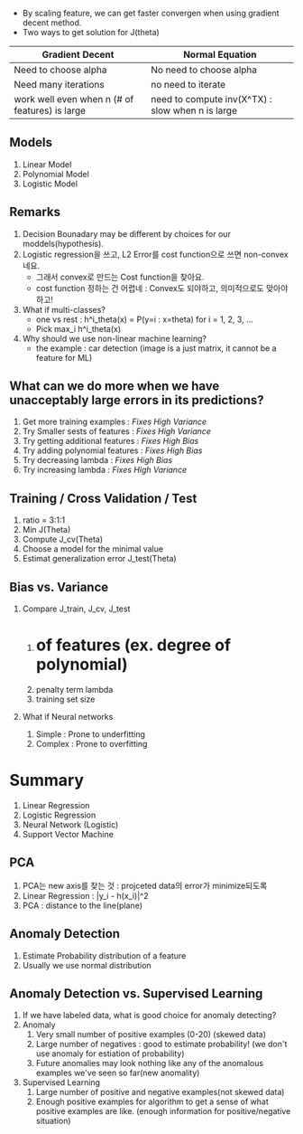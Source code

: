 * By scaling feature, we can get faster convergen when using gradient decent method.
* Two ways to get solution for J(theta)

|Gradient Decent | Normal Equation |
|-----|-----|
| Need to choose alpha | No need to choose alpha | 
|Need many iterations | no need to iterate |
|work well even when n (# of features) is large | need to compute inv(X^TX) : slow when n is large|

## Models ##
1. Linear Model
1. Polynomial Model
1. Logistic Model

## Remarks ##
1. Decision Bounadary may be different by choices for our moddels(hypothesis).
1. Logistic regression을 쓰고, L2 Error를 cost function으로 쓰면 non-convex네요.
	- 그래서 convex로 만드는 Cost function을 찾아요.
	- cost function 정하는 건 어렵네 : Convex도 되야하고, 의미적으로도 맞아야하고!
1. What if multi-classes?
    - one vs rest : h^i_theta(x) = P(y=i : x=theta) for i = 1, 2, 3, ...
    - Pick max_i h^i_theta(x)
1. Why should we use non-linear machine learning? 
    - the example : car detection (image is a just matrix, it cannot be a feature for ML)

## What can we do more when we have unacceptably large errors in its predictions? ##
1. Get more training examples : *Fixes High Variance*
1. Try Smaller sests of features : *Fixes High Variance*
1. Try getting additional features : *Fixes High Bias*
1. Try adding polynomial features : *Fixes High Bias*
1. Try decreasing lambda : *Fixes High Bias*
1. Try increasing lambda : *Fixes High Variance*

## Training / Cross Validation / Test ##
1. ratio = 3:1:1
1. Min J(Theta)
1. Compute J_cv(Theta)
1. Choose a model for the minimal value
1. Estimat generalization error J_test(Theta)

## Bias vs. Variance ##
1. Compare J_train, J_cv, J_test
	1. # of features (ex. degree of polynomial)
	1. penalty term lambda
	1. training set size

1. What if Neural networks
	1. Simple : Prone to underfitting
	1. Complex : Prone to overfitting


# Summary #
1. Linear Regression
1. Logistic Regression
1. Neural Network (Logistic)
1. Support Vector Machine

## PCA ##
1. PCA는 new axis를 찾는 것 : projceted data의 error가 minimize되도록
1. Linear Regression : |y_i - h(x_i)|^2 
1. PCA : distance to the line(plane)

## Anomaly Detection ##
1. Estimate Probability distribution of a feature
1. Usually we use normal distribution

## Anomaly Detection vs. Supervised Learning ##
1. If we have labeled data, what is good choice for anomaly detecting?
1. Anomaly
    1. Very small number of positive examples (0-20) (skewed data)
    1. Large number of negatives : good to estimate probability! (we don't use anomaly for estiation of probability)
    1. Future anomalies may look nothing like any of the anomalous examples we've seen so far(new anomality)
1. Supervised Learning
    1. Large number of positive and negative examples(not skewed data)
    1. Enough positive examples for algorithm to get a sense of what positive examples are like. (enough information for positive/negative situation)
